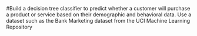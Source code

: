 #Build a decision tree classifier to predict whether a customer will purchase a product or service based on their demographic and behavioral data. Use a dataset such as the Bank Marketing dataset from the UCI Machine Learning Repository
